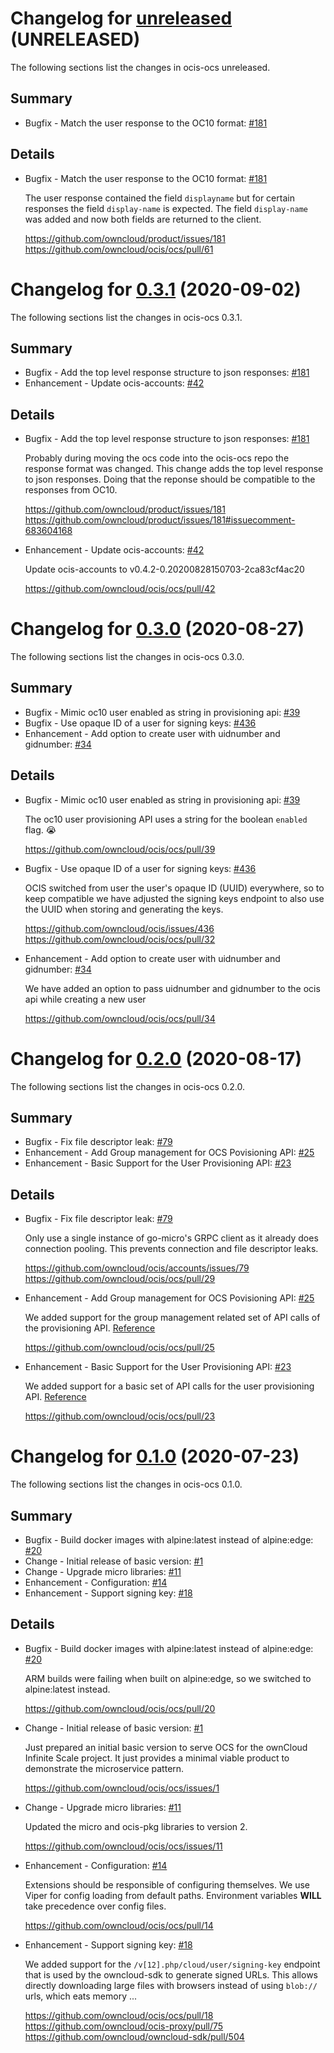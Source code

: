 # Changelog for [unreleased] \(UNRELEASED)

The following sections list the changes in ocis-ocs unreleased.

[unreleased]: https://github.com/owncloud/ocis/ocs/compare/v0.3.1...master

## Summary

-   Bugfix - Match the user response to the OC10 format: [#181](https://github.com/owncloud/product/issues/181)

## Details

-   Bugfix - Match the user response to the OC10 format: [#181](https://github.com/owncloud/product/issues/181)

     The user response contained the field `displayname` but for certain responses the field
     `display-name` is expected. The field `display-name` was added and now both fields are
     returned to the client.

     <https://github.com/owncloud/product/issues/181>
     <https://github.com/owncloud/ocis/ocs/pull/61>

# Changelog for [0.3.1] \(2020-09-02)

The following sections list the changes in ocis-ocs 0.3.1.

[0.3.1]: https://github.com/owncloud/ocis/ocs/compare/v0.3.0...v0.3.1

## Summary

-   Bugfix - Add the top level response structure to json responses: [#181](https://github.com/owncloud/product/issues/181)
-   Enhancement - Update ocis-accounts: [#42](https://github.com/owncloud/ocis/ocs/pull/42)

## Details

-   Bugfix - Add the top level response structure to json responses: [#181](https://github.com/owncloud/product/issues/181)

     Probably during moving the ocs code into the ocis-ocs repo the response format was changed.
     This change adds the top level response to json responses. Doing that the reponse should be
     compatible to the responses from OC10.

     <https://github.com/owncloud/product/issues/181>
     <https://github.com/owncloud/product/issues/181#issuecomment-683604168>


-   Enhancement - Update ocis-accounts: [#42](https://github.com/owncloud/ocis/ocs/pull/42)

     Update ocis-accounts to v0.4.2-0.20200828150703-2ca83cf4ac20

     <https://github.com/owncloud/ocis/ocs/pull/42>

# Changelog for [0.3.0] \(2020-08-27)

The following sections list the changes in ocis-ocs 0.3.0.

[0.3.0]: https://github.com/owncloud/ocis/ocs/compare/v0.2.0...v0.3.0

## Summary

-   Bugfix - Mimic oc10 user enabled as string in provisioning api: [#39](https://github.com/owncloud/ocis/ocs/pull/39)
-   Bugfix - Use opaque ID of a user for signing keys: [#436](https://github.com/owncloud/ocis/issues/436)
-   Enhancement - Add option to create user with uidnumber and gidnumber: [#34](https://github.com/owncloud/ocis/ocs/pull/34)

## Details

-   Bugfix - Mimic oc10 user enabled as string in provisioning api: [#39](https://github.com/owncloud/ocis/ocs/pull/39)

     The oc10 user provisioning API uses a string for the boolean `enabled` flag. 😭

     <https://github.com/owncloud/ocis/ocs/pull/39>


-   Bugfix - Use opaque ID of a user for signing keys: [#436](https://github.com/owncloud/ocis/issues/436)

     OCIS switched from user the user's opaque ID (UUID) everywhere, so to keep compatible we have
     adjusted the signing keys endpoint to also use the UUID when storing and generating the keys.

     <https://github.com/owncloud/ocis/issues/436>
     <https://github.com/owncloud/ocis/ocs/pull/32>


-   Enhancement - Add option to create user with uidnumber and gidnumber: [#34](https://github.com/owncloud/ocis/ocs/pull/34)

     We have added an option to pass uidnumber and gidnumber to the ocis api while creating a new user

     <https://github.com/owncloud/ocis/ocs/pull/34>

# Changelog for [0.2.0] \(2020-08-17)

The following sections list the changes in ocis-ocs 0.2.0.

[0.2.0]: https://github.com/owncloud/ocis/ocs/compare/v0.1.0...v0.2.0

## Summary

-   Bugfix - Fix file descriptor leak: [#79](https://github.com/owncloud/ocis/accounts/issues/79)
-   Enhancement - Add Group management for OCS Povisioning API: [#25](https://github.com/owncloud/ocis/ocs/pull/25)
-   Enhancement - Basic Support for the User Provisioning API: [#23](https://github.com/owncloud/ocis/ocs/pull/23)

## Details

-   Bugfix - Fix file descriptor leak: [#79](https://github.com/owncloud/ocis/accounts/issues/79)

     Only use a single instance of go-micro's GRPC client as it already does connection pooling.
     This prevents connection and file descriptor leaks.

     <https://github.com/owncloud/ocis/accounts/issues/79>
     <https://github.com/owncloud/ocis/ocs/pull/29>


-   Enhancement - Add Group management for OCS Povisioning API: [#25](https://github.com/owncloud/ocis/ocs/pull/25)

     We added support for the group management related set of API calls of the provisioning API.
     [Reference](https://doc.owncloud.com/server/admin_manual/configuration/user/user_provisioning_api.html)

     <https://github.com/owncloud/ocis/ocs/pull/25>


-   Enhancement - Basic Support for the User Provisioning API: [#23](https://github.com/owncloud/ocis/ocs/pull/23)

     We added support for a basic set of API calls for the user provisioning API.
     [Reference](https://doc.owncloud.com/server/admin_manual/configuration/user/user_provisioning_api.html)

     <https://github.com/owncloud/ocis/ocs/pull/23>

# Changelog for [0.1.0] \(2020-07-23)

The following sections list the changes in ocis-ocs 0.1.0.

[0.1.0]: https://github.com/owncloud/ocis/ocs/compare/acd6d6e7f59d1a44bcedb4dd60564910b474c38a...v0.1.0

## Summary

-   Bugfix - Build docker images with alpine:latest instead of alpine:edge: [#20](https://github.com/owncloud/ocis/ocs/pull/20)
-   Change - Initial release of basic version: [#1](https://github.com/owncloud/ocis/ocs/issues/1)
-   Change - Upgrade micro libraries: [#11](https://github.com/owncloud/ocis/ocs/issues/11)
-   Enhancement - Configuration: [#14](https://github.com/owncloud/ocis/ocs/pull/14)
-   Enhancement - Support signing key: [#18](https://github.com/owncloud/ocis/ocs/pull/18)

## Details

-   Bugfix - Build docker images with alpine:latest instead of alpine:edge: [#20](https://github.com/owncloud/ocis/ocs/pull/20)

     ARM builds were failing when built on alpine:edge, so we switched to alpine:latest instead.

     <https://github.com/owncloud/ocis/ocs/pull/20>


-   Change - Initial release of basic version: [#1](https://github.com/owncloud/ocis/ocs/issues/1)

     Just prepared an initial basic version to serve OCS for the ownCloud Infinite Scale project. It
     just provides a minimal viable product to demonstrate the microservice pattern.

     <https://github.com/owncloud/ocis/ocs/issues/1>


-   Change - Upgrade micro libraries: [#11](https://github.com/owncloud/ocis/ocs/issues/11)

     Updated the micro and ocis-pkg libraries to version 2.

     <https://github.com/owncloud/ocis/ocs/issues/11>


-   Enhancement - Configuration: [#14](https://github.com/owncloud/ocis/ocs/pull/14)

     Extensions should be responsible of configuring themselves. We use Viper for config loading
     from default paths. Environment variables **WILL** take precedence over config files.

     <https://github.com/owncloud/ocis/ocs/pull/14>


-   Enhancement - Support signing key: [#18](https://github.com/owncloud/ocis/ocs/pull/18)

     We added support for the `/v[12].php/cloud/user/signing-key` endpoint that is used by the
     owncloud-sdk to generate signed URLs. This allows directly downloading large files with
     browsers instead of using `blob://` urls, which eats memory ...

     <https://github.com/owncloud/ocis/ocs/pull/18>
     <https://github.com/owncloud/ocis-proxy/pull/75>
     <https://github.com/owncloud/owncloud-sdk/pull/504>
